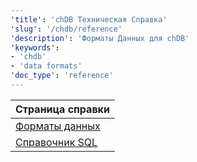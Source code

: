 ```yaml
---
'title': 'chDB Техническая Справка'
'slug': '/chdb/reference'
'description': 'Форматы Данных для chDB'
'keywords':
- 'chdb'
- 'data formats'
'doc_type': 'reference'
---
```


| Страница справки       |
|----------------------|
| [Форматы данных](/chdb/reference/data-formats)  |
| [Справочник SQL](/chdb/reference/sql-reference) |
